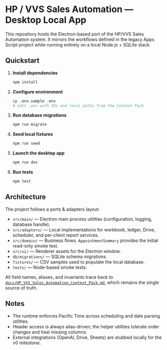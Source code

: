 # HP / VVS Sales Automation — Desktop Local App

This repository hosts the Electron-based port of the HP/VVS Sales Automation system. It mirrors the workflows defined in the legacy Apps Script project while running entirely on a local Node.js + SQLite stack.

## Quickstart

1. **Install dependencies**
   ```bash
   npm install
   ```
2. **Configure environment**
   ```bash
   cp .env.sample .env
   # edit .env with IDs and local paths from the Context Pack
   ```
3. **Run database migrations**
   ```bash
   npm run migrate
   ```
4. **Seed local fixtures**
   ```bash
   npm run seed
   ```
5. **Launch the desktop app**
   ```bash
   npm run dev
   ```
6. **Run tests**
   ```bash
   npm test
   ```

## Architecture

The project follows a ports & adapters layout:

- `src/main/` — Electron main process utilities (configuration, logging, database handle).
- `src/adapters/` — Local implementations for workbook, ledger, Drive, scheduler, and per-client report services.
- `src/domain/` — Business flows. `AppointmentSummary` provides the initial read-only smoke test.
- `src/ui/` — Renderer assets for the Electron window.
- `db/migrations/` — SQLite schema migrations.
- `fixtures/` — CSV samples used to populate the local database.
- `tests/` — Node-based smoke tests.

All field names, aliases, and invariants trace back to [`docs/HP_VVS_Sales_Automation_Context_Pack.md`](docs/HP_VVS_Sales_Automation_Context_Pack.md), which remains the single source of truth.

## Notes

- The runtime enforces Pacific Time across scheduling and date parsing utilities.
- Header access is always alias-driven; the helper utilities tolerate order changes and heal missing columns.
- External integrations (OpenAI, Drive, Sheets) are stubbed locally for the v0 milestone.
